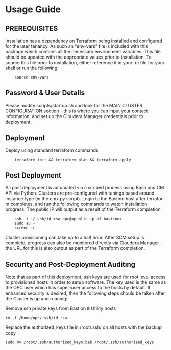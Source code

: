 # Usage Guide

## PREREQUISITES

Installation has a dependency on Terraform being installed and configured for the user tenancy.   As such an "env-vars" file is included with this package which contains all the necessary environment variables.  This file should be updated with the appropriate values prior to installation.  To source this file prior to installation, either reference it in your .rc file for your shell or run the following:

        source env-vars

## Password & User Details

Please modify scripts/startup.sh and look for the MAIN CLUSTER CONFIGURATION section - this is where you can input your contact information, and set up the Cloudera Manager credentials prior to deployment.

## Deployment

Deploy using standard terraform commands

        terraform init && terraform plan && terraform apply

## Post Deployment

All post deployment is automated via a scriped process using Bash and CM API via Python.  Clusters are pre-configured with tunings based around instance type (in the cmx.py script).  Login to the Bastion host after terrafor
m completes, and run the following commands to watch installation progress.  The public IP will output as a result of the Terraform completion:

        ssh -i ~/.ssh/id_rsa opc@<public_ip_of_bastion>
        sudo su -
        screen -r

Cluster provisioning can take up to a half hour.  After SCM setup is complete, progress can also be monitored directly via Cloudera Manager - the URL for this is also output as part of the Terraform completion.

## Security and Post-Deployment Auditing

Note that as part of this deployment, ssh keys are used for root level access to provisioned hosts in order to setup software.  The key used is the same as the OPC user which has super-user access to the hosts by default.   If enhanced security is desired, then the following steps should be taken after the Cluster is up and running:

Remove ssh private keys from Bastion & Utility hosts 

	rm -f /home/opc/.ssh/id_rsa

Replace the authorized_keys file in /root/.ssh/ on all hosts with the backup copy 

	sudo mv /root/.ssh/authorized_keys.bak /root/.ssh/authorized_keys
